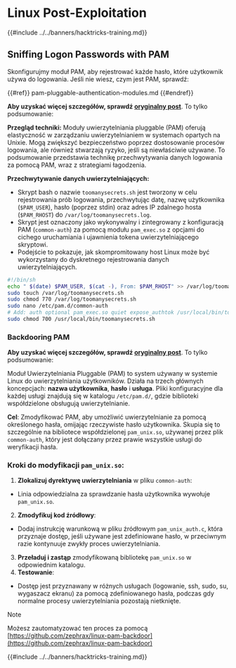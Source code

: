 # Linux Post-Exploitation

{{#include ../../banners/hacktricks-training.md}}

## Sniffing Logon Passwords with PAM

Skonfigurujmy moduł PAM, aby rejestrować każde hasło, które użytkownik używa do logowania. Jeśli nie wiesz, czym jest PAM, sprawdź:

{{#ref}}
pam-pluggable-authentication-modules.md
{{#endref}}

**Aby uzyskać więcej szczegółów, sprawdź [oryginalny post](https://embracethered.com/blog/posts/2022/post-exploit-pam-ssh-password-grabbing/)**. To tylko podsumowanie:

**Przegląd techniki:**
Moduły uwierzytelniania pluggable (PAM) oferują elastyczność w zarządzaniu uwierzytelnianiem w systemach opartych na Unixie. Mogą zwiększyć bezpieczeństwo poprzez dostosowanie procesów logowania, ale również stwarzają ryzyko, jeśli są niewłaściwie używane. To podsumowanie przedstawia technikę przechwytywania danych logowania za pomocą PAM, wraz z strategiami łagodzenia.

**Przechwytywanie danych uwierzytelniających:**

- Skrypt bash o nazwie `toomanysecrets.sh` jest tworzony w celu rejestrowania prób logowania, przechwytując datę, nazwę użytkownika (`$PAM_USER`), hasło (poprzez stdin) oraz adres IP zdalnego hosta (`$PAM_RHOST`) do `/var/log/toomanysecrets.log`.
- Skrypt jest oznaczony jako wykonywalny i zintegrowany z konfiguracją PAM (`common-auth`) za pomocą modułu `pam_exec.so` z opcjami do cichego uruchamiania i ujawnienia tokena uwierzytelniającego skryptowi.
- Podejście to pokazuje, jak skompromitowany host Linux może być wykorzystany do dyskretnego rejestrowania danych uwierzytelniających.
```bash
#!/bin/sh
echo " $(date) $PAM_USER, $(cat -), From: $PAM_RHOST" >> /var/log/toomanysecrets.log
sudo touch /var/log/toomanysecrets.sh
sudo chmod 770 /var/log/toomanysecrets.sh
sudo nano /etc/pam.d/common-auth
# Add: auth optional pam_exec.so quiet expose_authtok /usr/local/bin/toomanysecrets.sh
sudo chmod 700 /usr/local/bin/toomanysecrets.sh
```
### Backdooring PAM

**Aby uzyskać więcej szczegółów, sprawdź [oryginalny post](https://infosecwriteups.com/creating-a-backdoor-in-pam-in-5-line-of-code-e23e99579cd9)**. To tylko podsumowanie:

Moduł Uwierzytelniania Pluggable (PAM) to system używany w systemie Linux do uwierzytelniania użytkowników. Działa na trzech głównych koncepcjach: **nazwa użytkownika**, **hasło** i **usługa**. Pliki konfiguracyjne dla każdej usługi znajdują się w katalogu `/etc/pam.d/`, gdzie biblioteki współdzielone obsługują uwierzytelnianie.

**Cel**: Zmodyfikować PAM, aby umożliwić uwierzytelnianie za pomocą określonego hasła, omijając rzeczywiste hasło użytkownika. Skupia się to szczególnie na bibliotece współdzielonej `pam_unix.so`, używanej przez plik `common-auth`, który jest dołączany przez prawie wszystkie usługi do weryfikacji hasła.

### Kroki do modyfikacji `pam_unix.so`:

1. **Zlokalizuj dyrektywę uwierzytelniania** w pliku `common-auth`:
- Linia odpowiedzialna za sprawdzanie hasła użytkownika wywołuje `pam_unix.so`.
2. **Zmodyfikuj kod źródłowy**:
- Dodaj instrukcję warunkową w pliku źródłowym `pam_unix_auth.c`, która przyznaje dostęp, jeśli używane jest zdefiniowane hasło, w przeciwnym razie kontynuuje zwykły proces uwierzytelniania.
3. **Przeładuj i zastąp** zmodyfikowaną bibliotekę `pam_unix.so` w odpowiednim katalogu.
4. **Testowanie**:
- Dostęp jest przyznawany w różnych usługach (logowanie, ssh, sudo, su, wygaszacz ekranu) za pomocą zdefiniowanego hasła, podczas gdy normalne procesy uwierzytelniania pozostają nietknięte.

> [!NOTE]
> Możesz zautomatyzować ten proces za pomocą [https://github.com/zephrax/linux-pam-backdoor](https://github.com/zephrax/linux-pam-backdoor)

{{#include ../../banners/hacktricks-training.md}}
